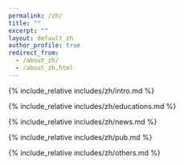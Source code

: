 ```yaml
---
permalink: /zh/
title: ""
excerpt: ""
layout: default_zh
author_profile: true
redirect_from: 
  - /about_zh/
  - /about_zh.html
---
```


<span class='anchor' id='-about-me'></span>
{% include_relative includes/zh/intro.md %}

{% include_relative includes/zh/educations.md %}

{% include_relative includes/zh/news.md %}

{% include_relative includes/zh/pub.md %}

{% include_relative includes/zh/others.md %}

